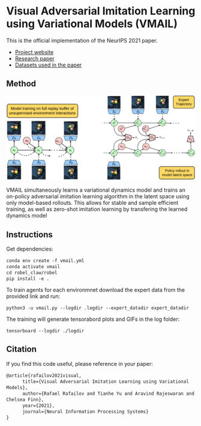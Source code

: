 # Visual Adversarial Imitation Learning using Variational Models (VMAIL)
This is the official implementation of the NeurIPS 2021 paper.

- [Project website][website]
- [Research paper][paper]
- [Datasets used in the paper][data]

[website]: https://sites.google.com/view/variational-mail
[paper]: https://arxiv.org/abs/2107.08829
[data]: https://drive.google.com/drive/folders/1JZmOVmlCqScqu0DDmn7857D5FtHZr6Un


## Method

![VMAIL](/images/VMAIL.png)

VMAIL simultaneously learns a variational dynamics model and trains an on-policy 
adversarial imitation learning algorithm in the latent space using only model-based 
rollouts. This allows for stable and sample efficient training, as well as zero-shot
imitation learning by transfering the learned dynamics model



## Instructions

Get dependencies:

```
conda env create -f vmail.yml
conda activate vmail
cd robel_claw/robel
pip install -e .
```

To train agents for each environmnet download the expert data from the provided link and run:

```
python3 -u vmail.py --logdir .logdir --expert_datadir expert_datadir
```

The training will generate tensorabord plots and GIFs in the log folder:

```
tensorboard --logdir ./logdir
```

## Citation

If you find this code useful, please reference in your paper:

```
@article{rafailov2021visual,
      title={Visual Adversarial Imitation Learning using Variational Models}, 
      author={Rafael Rafailov and Tianhe Yu and Aravind Rajeswaran and Chelsea Finn},
      year={2021},
      journal={Neural Information Processing Systems}
}
```
